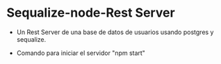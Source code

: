# Sequalize-node-Rest Server

- Un Rest Server de una base de datos de usuarios usando postgres y sequalize.

- Comando para iniciar el servidor "npm start"
